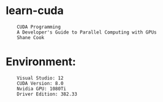 # learn-cuda

		CUDA Programming
		A Developer's Guide to Parallel Computing with GPUs
		Shane Cook

# Environment:
		Visual Studio: 12
		CUDA Version: 8.0
		Nvidia GPU: 1080Ti
		Driver Edition: 382.33


